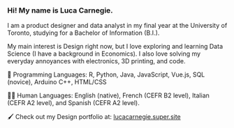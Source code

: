 ### Hi! My name is Luca Carnegie. 

I am a product designer and data analyst in my final year at the University of Toronto, studying for a Bachelor of Information (B.I.). 

My main interest is Design right now, but I love exploring and learning Data Science (I have a background in Economics). I also love solving my everyday annoyances with electronics, 3D printing, and code. 

💾 Programming Languages: R, Python, Java, JavaScript, Vue.js, SQL (novice), Arduino C++, HTML/CSS

🧑🏻 Human Languages: English (native), French (CEFR B2 level), Italian (CEFR A2 level), and Spanish (CEFR A2 level). 

🖌️ Check out my Design portfolio at: [lucacarnegie.super.site](https://lucacarnegie.super.site/)


